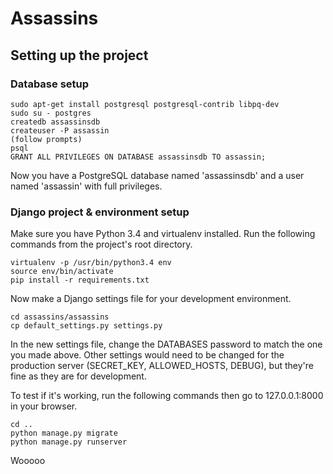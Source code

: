 # Assassins

## Setting up the project

### Database setup

```
sudo apt-get install postgresql postgresql-contrib libpq-dev
sudo su - postgres
createdb assassinsdb
createuser -P assassin
(follow prompts)
psql
GRANT ALL PRIVILEGES ON DATABASE assassinsdb TO assassin;
```

Now you have a PostgreSQL database named 'assassinsdb' and a user named 'assassin' with full privileges.

### Django project & environment setup

Make sure you have Python 3.4 and virtualenv installed.
Run the following commands from the project's root directory.

```
virtualenv -p /usr/bin/python3.4 env
source env/bin/activate
pip install -r requirements.txt
```

Now make a Django settings file for your development environment.

```
cd assassins/assassins
cp default_settings.py settings.py
```

In the new settings file, change the DATABASES password to match the one you made above.
Other settings would need to be changed for the production server (SECRET_KEY, ALLOWED_HOSTS, DEBUG), but they're fine as they are for development.

To test if it's working, run the following commands then go to 127.0.0.1:8000 in your browser.

```
cd ..
python manage.py migrate
python manage.py runserver
```

Wooooo
